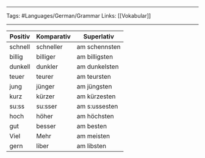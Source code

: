 ___
Tags: #Languages/German/Grammar 
Links: [[Vokabular]]
___

| Positiv | Komparativ | Superlativ     |
| ------- | ---------- | -------------- |
| schnell | schneller  | am  schennsten |
| billig  | billiger   | am billigsten  |
| dunkell | dunkler    | am dunkelsten  |
| teuer   | teurer     | am teursten    |
| jung    | jünger     | am jüngsten    |
| kurz    | kürzer     | am kürzesten   |
| su:ss   | su:sser    | am s:ussesten  |
| hoch    | höher      | am höchsten    |
| gut     | besser     | am besten      |
| Viel    | Mehr       | am meisten     |
| gern    | liber      | am libsten     |

